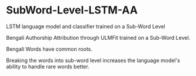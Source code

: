 # SubWord-Level-LSTM-AA
LSTM language model and classifier trained on a Sub-Word Level

Bengali Authorship Attribution through ULMFit trained on a Sub-Word Level.

Bengali Words have common roots.

Breaking the words into sub-word level increases the language model's ability to handle rare words better.
